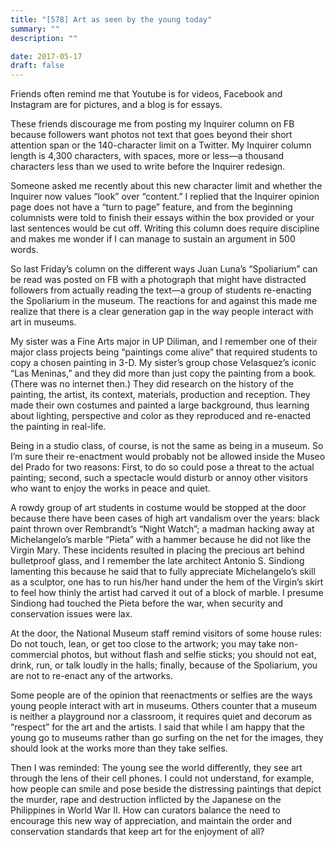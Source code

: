 ```yaml
---
title: "[578] Art as seen by the young today"
summary: ""
description: ""

date: 2017-05-17
draft: false
---
```



Friends often remind me that Youtube is for videos, Facebook and Instagram are for pictures, and a blog is for essays.

These friends discourage me from posting my Inquirer column on FB because followers want photos not text that goes beyond their short attention span or the 140-character limit on a Twitter. My Inquirer column length is 4,300 characters, with spaces, more or less—a thousand characters less than we used to write before the Inquirer redesign.

Someone asked me recently about this new character limit and whether the Inquirer now values “look” over “content.” I replied that the Inquirer opinion page does not have a “turn to page” feature, and from the beginning columnists were told to finish their essays within the box provided or your last sentences would be cut off. Writing this column does require discipline and makes me wonder if I can manage to sustain an argument in 500 words.

So last Friday’s column on the different ways Juan Luna’s “Spoliarium” can be read was posted on FB with a photograph that might have distracted followers from actually reading the text—a group of students re-enacting the Spoliarium in the museum. The reactions for and against this made me realize that there is a clear generation gap in the way people interact with art in museums.

My sister was a Fine Arts major in UP Diliman, and I remember one of their major class projects being “paintings come alive” that required students to copy a chosen painting in 3-D. My sister’s group chose Velasquez’s iconic “Las Meninas,” and they did more than just copy the painting from a book. (There was no internet then.) They did research on the history of the painting, the artist, its context, materials, production and reception. They made their own costumes and painted a large background, thus learning about lighting, perspective and color as they reproduced and re-enacted the painting in real-life.

Being in a studio class, of course, is not the same as being in a museum. So I’m sure their re-enactment would probably not be allowed inside the Museo del Prado for two reasons: First, to do so could pose a threat to the actual painting; second, such a spectacle would disturb or annoy other visitors who want to enjoy the works in peace and quiet.

A rowdy group of art students in costume would be stopped at the door because there have been cases of high art vandalism over the years: black paint thrown over Rembrandt’s “Night Watch”; a madman hacking away at Michelangelo’s marble “Pieta” with a hammer because he did not like the Virgin Mary. These incidents resulted in placing the precious art behind bulletproof glass, and I remember the late architect Antonio S. Sindiong lamenting this because he said that to fully appreciate Michelangelo’s skill as a sculptor, one has to run his/her hand under the hem of the Virgin’s skirt to feel how thinly the artist had carved it out of a block of marble. I presume Sindiong had touched the Pieta before the war, when security and conservation issues were lax.

At the door, the National Museum staff remind visitors of some house rules: Do not touch, lean, or get too close to the artwork; you may take non-commercial photos, but without flash and selfie sticks; you should not eat, drink, run, or talk loudly in the halls; finally, because of the Spoliarium, you are not to re-enact any of the artworks.

Some people are of the opinion that reenactments or selfies are the ways young people interact with art in museums. Others counter that a museum is neither a playground nor a classroom, it requires quiet and decorum as “respect” for the art and the artists. I said that while I am happy that the young go to museums rather than go surfing on the net for the images, they should look at the works more than they take selfies.

Then I was reminded: The young see the world differently, they see art through the lens of their cell phones. I could not understand, for example, how people can smile and pose beside the distressing paintings that depict the murder, rape and destruction inflicted by the Japanese on the Philippines in World War II. How can curators balance the need to encourage this new way of appreciation, and maintain the order and conservation standards that keep art for the enjoyment of all?

